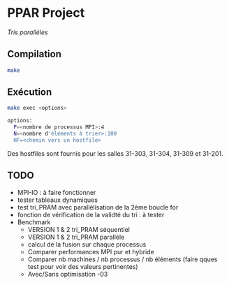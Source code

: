 # PPAR Project
*Tris parallèles*

## Compilation
```bash
make
```

## Exécution
```bash
make exec <options>

options:
  P=<nombre de processus MPI>:4
  N=<nombre d'éléments à trier>:100
  HF=<chemin vers un hostfile>
```

Des hostfiles sont fournis pour les salles 31-303, 31-304, 31-309 et 31-201.

## TODO
- MPI-IO : à faire fonctionner
- tester tableaux dynamiques
- test tri_PRAM avec parallèlisation de la 2ème boucle for
- fonction de vérification de la validté du tri : à tester
- Benchmark
  - VERSION 1 & 2 tri_PRAM séquentiel
  - VERSION 1 & 2 tri_PRAM parallèle
  - calcul de la fusion sur chaque processus
  - Comparer performances MPI pur et hybride
  - Comparer nb machines / nb processus / nb éléments (faire qques test pour voir des valeurs pertinentes)
  - Avec/Sans optimisation -03